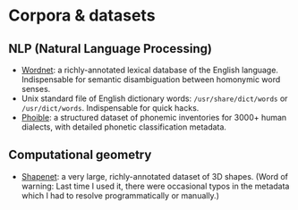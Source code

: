 # Corpora & datasets

## NLP (Natural Language Processing)

- [Wordnet](https://wordnet.princeton.edu/): a richly-annotated lexical database of the English language. Indispensable for semantic disambiguation between homonymic word senses.
- Unix standard file of English dictionary words: `/usr/share/dict/words` or `/usr/dict/words`. Indispensable for quick hacks.
- [Phoible](https://phoible.github.io/): a structured dataset of phonemic inventories for 3000+ human dialects, with detailed phonetic classification metadata.

## Computational geometry

- [Shapenet](https://shapenet.org/): a very large, richly-annotated dataset of 3D shapes. (Word of warning: Last time I used it, there were occasional typos in the metadata which I had to resolve programmatically or manually.)

